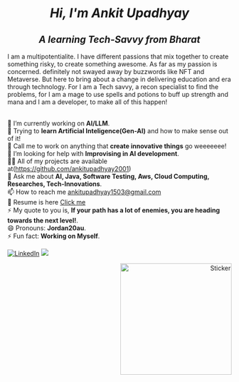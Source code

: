 *<h1 align="center">Hi, I'm Ankit Upadhyay</h1>*
*<h2 align="center">A learning Tech-Savvy from Bharat</h2>*
I am a multipotentialite. I have different passions that mix together to create something risky, to create something awesome. As far as my passion is concerned. definitely not swayed away by buzzwords like NFT and Metaverse. But here to bring about a change in delivering education and era through technology. For I am a Tech savvy, a recon specialist to find the problems, for I am a mage to use spells and potions to buff up strength and mana and I am a developer, to make all of this happen!

<br>🔭 I’m currently working on **AI/LLM**.<br>🌱 Trying to **learn Artificial Inteligence(Gen-AI)** and how to make sense out of it! <br>👯 Call me to work on anything that **create innovative things** go weeeeeee!<br>🤝 I’m looking for help with **Improvising in AI development**.<br>👨‍💻 All of my projects are available at(https://github.com/ankitupadhyay2001) <br>💬 Ask me about **AI, Java, Software Testing, Aws, Cloud Computing, Researches, Tech-Innovations**.<br>📫 How to reach me ankitupadhyay1503@gmail.com<br>📄 Resume is here [Click me](https://drive.google.com/file/d/18s8ds1OP1uNWyJqAbecoEMjSu1d0OSiO/view?usp=drivesdk) <br>⚡ My quote to you is, **If your path has a lot of enemies, you are heading towards the next level!**.<br>😄 Pronouns: **Jordan20au**.<br>⚡ Fun fact: **Working on Myself**.<br>

[![LinkedIn](https://img.shields.io/badge/LinkedIn-%230077B5.svg?logo=linkedin&logoColor=white)](https://linkedin.com/in/https://www.linkedin.com/in/ankit-upadhyay-2b503b221/) 
[![](https://visitcount.itsvg.in/api?id=ankitupadhyay2001&icon=0&color=0)](https://visitcount.itsvg.in)

<p align="right">
  <img src="https://camo.githubusercontent.com/48dbbfd0a418422b4d76e9f20de8a3b55e0e81f4ada6b05d3b8ed5bea2df62f6/68747470733a2f2f7061312e6e61727669692e636f6d2f363538302f383039386336653932303733373638383965656230353332643966356130373233633464373366355f68712e676966" alt="Sticker" width="250"/></p>
